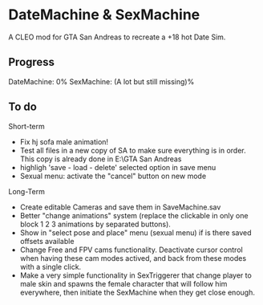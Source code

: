# DateMachine & SexMachine

A CLEO mod for GTA San Andreas to recreate a +18 hot Date Sim.

## Progress

DateMachine: 0%
SexMachine: (A lot but still missing)%

## To do

Short-term
- Fix hj sofa male animation!
- Test all files in a new copy of SA to make sure everything is in order. This copy is already done in E:\GTA San Andreas
- highligh 'save - load - delete' selected option in save menu
- Sexual menu: activate the "cancel" button on new mode

Long-Term
- Create editable Cameras and save them in SaveMachine.sav
- Better "change animations" system (replace the clickable in only one block 1 2 3 animations by separated buttons).
- Show in "select pose and place" menu (sexual menu) if is there saved offsets available
- Change Free and FPV cams functionality. Deactivate cursor control when having these cam modes actived, and back from these modes with a single click.
- Make a very simple functionality in SexTriggerer that change player to male skin and spawns the female character that will follow him everywhere, then initiate the SexMachine when they get close enough.